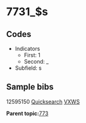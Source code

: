 # 7731\_$s

## Codes

-   Indicators
    -   First: 1
    -   Second: \_
-   Subfield: s

## Sample bibs

12595150 [Quicksearch](https://search.library.yale.edu/catalog/12595150) [VXWS](http://prodorbis.library.yale.edu:7014/vxws/GetHoldingsService?bibId=12595150)

**Parent topic:**[773](../../tags/773/773.md)

